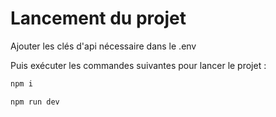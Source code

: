 # Lancement du projet

Ajouter les clés d'api nécessaire dans le .env

Puis exécuter les commandes suivantes pour lancer le projet :

```bash
npm i
```

```bash
npm run dev
```
